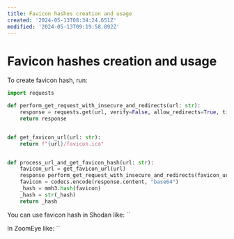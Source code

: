 ```yaml
---
title: Favicon hashes creation and usage
created: '2024-05-13T08:34:24.651Z'
modified: '2024-05-13T09:19:58.892Z'
---
```


# Favicon hashes creation and usage

To create favicon hash, run:

```python
import requests

def perform_get_request_with_insecure_and_redirects(url: str):
    response = requests.get(url, verify=False, allow_redirects=True, timeout=15)
    return response


def get_favicon_url(url: str):
    return f"{url}/favicon.ico"


def process_url_and_get_favicon_hash(url: str):
    favicon_url = get_favicon_url(url)
    response perform_get_request_with_insecure_and_redirects(favicon_url)
    favicon = codecs.encode(response.content, "base64")
    _hash = mmh3.hash(favicon)
    _hash = str(_hash)
    return _hash
```

You can use favicon hash in Shodan like: ``

In ZoomEye like: ``
